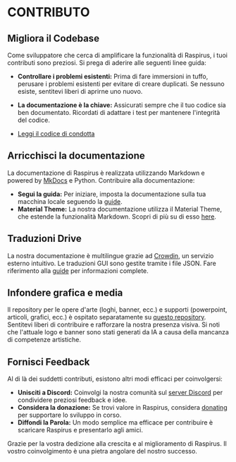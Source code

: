 # CONTRIBUTO

## Migliora il Codebase

Come sviluppatore che cerca di amplificare la funzionalità di Raspirus, i tuoi contributi sono preziosi. Si prega di aderire alle seguenti linee guida:

- **Controllare i problemi esistenti:** Prima di fare immersioni in tuffo, perusare i problemi esistenti per evitare di creare duplicati. Se nessuno esiste, sentitevi liberi di aprirne uno nuovo.

- **La documentazione è la chiave:** Assicurati sempre che il tuo codice sia ben documentato. Ricordati di adattare i test per mantenere l'integrità del codice.

- [Leggi il codice di condotta](https://github.com/Raspirus/docs/blob/main/CODE_OF_CONDUCT.md)

## Arricchisci la documentazione

La documentazione di Raspirus è realizzata utilizzando Markdown e powered by [MkDocs](https://www.mkdocs.org/user-guide/installation/) e Python. Contribuire alla documentazione:

- **Segui la guida:** Per iniziare, imposta la documentazione sulla tua macchina locale seguendo la [guide](https://raspirus.github.io/docs/guides).
- **Material Theme:** La nostra documentazione utilizza il Material Theme, che estende la funzionalità Markdown. Scopri di più su di esso [here](https://squidfunk.github.io/mkdocs-material/reference).

## Traduzioni Drive

La nostra documentazione è multilingue grazie ad [Crowdin](https://crowdin.com/project/raspirus), un servizio esterno intuitivo. Le traduzioni GUI sono gestite tramite i file JSON. Fare riferimento alla [guide](https://raspirus.github.io/docs/guides) per informazioni complete.

## Infondere grafica e media

Il repository per le opere d'arte (loghi, banner, ecc.) e supporti (powerpoint, articoli, grafici, ecc.) è ospitato separatamente su [questo repository](https://github.com/Raspirus/media). Sentitevi liberi di contribuire e rafforzare la nostra presenza visiva. Si noti che l'attuale logo e banner sono stati generati da IA a causa della mancanza di competenze artistiche.

## Fornisci Feedback

Al di là dei suddetti contributi, esistono altri modi efficaci per coinvolgersi:

- **Unisciti a Discord:** Coinvolgi la nostra comunità sul [server Discord](https://discord.gg/Vx7fW9PA8B) per condividere preziosi feedback e idee.
- **Considera la donazione:** Se trovi valore in Raspirus, considera [donating](https://github.com/sponsors/Raspirus) per supportare lo sviluppo in corso.
- **Diffondi la Parola:** Un modo semplice ma efficace per contribuire è scaricare Raspirus e presentarlo agli amici.

Grazie per la vostra dedizione alla crescita e al miglioramento di Raspirus. Il vostro coinvolgimento è una pietra angolare del nostro successo.
